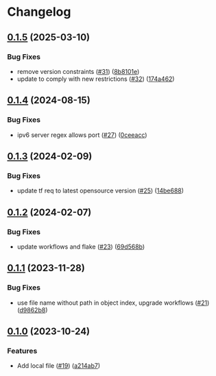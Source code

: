 # Changelog

## [0.1.5](https://github.com/matttrach/terraform-local-rke2-config/compare/v0.1.4...v0.1.5) (2025-03-10)


### Bug Fixes

* remove version constraints ([#31](https://github.com/matttrach/terraform-local-rke2-config/issues/31)) ([8b8101e](https://github.com/matttrach/terraform-local-rke2-config/commit/8b8101ec5e19cae5a27adcd24ddc40adf2b8a722))
* update to comply with new restrictions ([#32](https://github.com/matttrach/terraform-local-rke2-config/issues/32)) ([174a462](https://github.com/matttrach/terraform-local-rke2-config/commit/174a462fcd4c580f9eadaaffb41edfeb98d77fe6))

## [0.1.4](https://github.com/rancher/terraform-local-rke2-config/compare/v0.1.3...v0.1.4) (2024-08-15)


### Bug Fixes

* ipv6 server regex allows port ([#27](https://github.com/rancher/terraform-local-rke2-config/issues/27)) ([0ceeacc](https://github.com/rancher/terraform-local-rke2-config/commit/0ceeacc63d0676e813c22f4eef2fc71d8f8d2a33))

## [0.1.3](https://github.com/rancher/terraform-local-rke2-config/compare/v0.1.2...v0.1.3) (2024-02-09)


### Bug Fixes

* update tf req to latest opensource version ([#25](https://github.com/rancher/terraform-local-rke2-config/issues/25)) ([14be688](https://github.com/rancher/terraform-local-rke2-config/commit/14be688e0f2b3c2f0c0ec9b4d9fdebc1a0b448ff))

## [0.1.2](https://github.com/rancher/terraform-local-rke2-config/compare/v0.1.1...v0.1.2) (2024-02-07)


### Bug Fixes

* update workflows and flake ([#23](https://github.com/rancher/terraform-local-rke2-config/issues/23)) ([69d568b](https://github.com/rancher/terraform-local-rke2-config/commit/69d568b2caa39010e0f37bc228567cfe568f99ba))

## [0.1.1](https://github.com/rancher/terraform-local-rke2-config/compare/v0.1.0...v0.1.1) (2023-11-28)


### Bug Fixes

* use file name without path in object index, upgrade workflows ([#21](https://github.com/rancher/terraform-local-rke2-config/issues/21)) ([d9862b8](https://github.com/rancher/terraform-local-rke2-config/commit/d9862b85b828dc63a76b37eeb064530486af388a))

## [0.1.0](https://github.com/rancher/terraform-local-rke2-config/compare/v0.0.5...v0.1.0) (2023-10-24)


### Features

* Add local file ([#19](https://github.com/rancher/terraform-local-rke2-config/issues/19)) ([a214ab7](https://github.com/rancher/terraform-local-rke2-config/commit/a214ab7a4eeb05add35458024d4742ef02f52803))
